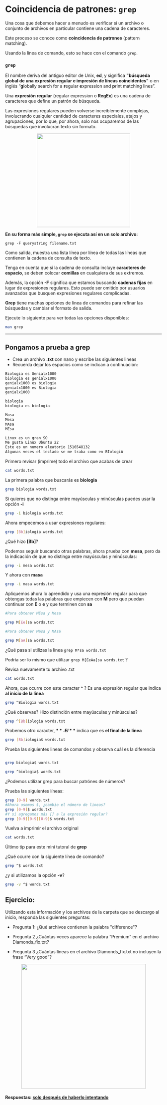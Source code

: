 # Coincidencia de patrones: `grep` 

Una cosa que debemos hacer a menudo es verificar si un archivo o conjunto de archivos en particular contiene una cadena de caracteres.  

Este proceso se conoce como **coincidencia de patrones** (pattern matching). 

Usando la línea de comando, esto se hace con el comando `grep`.  

### `grep`

El nombre deriva del antiguo editor de Unix, **ed**, y significa **"búsqueda global de una expresión regular e impresión de líneas coincidentes"** o en inglés “**g**lobally search for a **r**egular **e**xpression and **p**rint matching lines”. 

Una **expresión regular** (regular expression o **RegEx**) es una cadena de caracteres que define un patrón de búsqueda. 

Las expresiones regulares pueden volverse increíblemente complejas, involucrando cualquier cantidad de caracteres especiales, atajos y agrupaciones, por lo que, por ahora, solo nos ocuparemos de las búsquedas que involucran texto sin formato.  

<div align="center"><img src="https://user-images.githubusercontent.com/25624961/169897643-885058be-d528-4421-aec6-5e2bc8ecbcbc.png" width="300"></div>
  
  
**En su forma más simple, `grep` se ejecuta así en un solo archivo:** 

```
grep -F querystring filename.txt
```

Como salida, muestra una lista línea por línea de todas las líneas que contienen la cadena de consulta de texto.  

Tenga en cuenta que si la cadena de consulta incluye **caracteres de espacio**, se deben colocar **comillas** en cualquiera de sus extremos.  

Además, la opción **-F** significa que estamos buscando **cadenas fijas** en lugar de expresiones regulares. Esto puede ser omitido por usuarios avanzados que busquen expresiones regulares complicadas. 


**Grep** tiene muchas opciones de línea de comandos para refinar las búsquedas y cambiar el formato de salida.  

Ejecute lo siguiente para ver todas las opciones disponibles:

```bash
man grep
```
---------

## Pongamos a prueba a **grep**

- Crea un archivo **.txt** con nano y escribe las siguientes lineas
- Recuerda dejar los espacios como se indican a continuación:

```bash
Biologia es Genialx1000
biologia es genialx1000
genialx1000 es biologia
genialx1000 es Biologia
genialx1000

biologia
biologia es biologia

Masa
Mesa
MAsa
MEsa

Linux es un gran SO
Me gusta Linux Ubuntu 22
Este es un numero aleatorio 1516548132
Algunas veces el teclado se me traba como en BIologiA

```
Primero revisar (imprime) todo el archivo que acabas de crear

```bash
cat words.txt 
```

La primera palabra que buscarás es **biologia**

```bash
grep biologia words.txt 
```

Si quieres que no distinga entre mayúsculas y minúsculas puedes usar la opción **-i**

```bash
grep -i biologia words.txt 
```

Ahora empecemos a usar expresiones regulares:

```bash
grep [Bb]iologia words.txt 
```
¿Qué hizo **[Bb]**?

Podemos seguir buscando otras palabras, ahora prueba con **mesa**, pero da la indicación de que no distinga entre mayúsculas y minúsculas:

```bash
grep -i mesa words.txt 
```
Y ahora con **masa**

```bash
grep -i masa words.txt 
```

Apliquemos ahora lo aprendido y usa una expresión regular para que obtengas todas las palabras que empiecen con **M** pero que puedan continuar con **E** o **e** y que terminen con **sa**

```bash
#Para obtener MEsa y Mesa

grep M[Ee]sa words.txt 

#Para obtener Masa y MAsa

grep M[aA]sa words.txt 
```
¿Qué pasa si utilizas la línea `grep M*sa words.txt`

Podría ser lo mismo que utilizar `grep M[EeAa]sa words.txt` ?

Revisa nuevamente tu archivo .txt

```bash
cat words.txt 
```

Ahora, que ocurre con este caracter **^** ?
Es una expresión regular que indica **al inicio de la línea**

```bash
grep ^Biologia words.txt 
```
¿Qué observas? Hizo distinción entre mayúsculas y minúsculas?

```bash
grep ^[Bb]iologia words.txt 
```

Probemos otro caracter, **$**. 
El **$** indica que es **el final de la línea**

```bash
grep [Bb]iologia$ words.txt 
```

Prueba las siguientes lineas de comandos y observa cuál es la diferencia

```bash

grep biologia$ words.txt 

grep ^biologia$ words.txt 
```

¿Podemos utilizar grep para buscar patrónes de números?

Prueba las siguientes líneas:

```bash
grep [0-9] words.txt 
#Ahora usemos $, ¿cambio el número de lineas?
grep [0-9]$ words.txt 
#Y si agregamos más [] a la expresión regular?
grep [0-9][0-9][0-9]$ words.txt 
```

Vuelva a imprimir el archivo original

```bash
cat words.txt 
```

Último tip para este mini tutoral de **grep**

¿Qué ocurre con la siguiente línea de comando?

```bash
grep ^$ words.txt 
```
¿y si utilizamos la opción **-v**?

```bash
grep -v ^$ words.txt 
```




## Ejercicio: 

Utilizando esta información y los archivos de la carpeta que se descargo al inicio, responda las siguientes preguntas:  


- Pregunta 1: ¿Qué archivos contienen la palabra "difference"?

- Pregunta 2 ¿Cuántas veces aparece la palabra “Premium” en el archivo Diamonds_fix.txt?

- Pregunta 3 ¿Cuántas líneas en el archivo Diamonds_fix.txt no incluyen la frase “Very good”?

<div align="center"><img src="https://user-images.githubusercontent.com/25624961/169896728-6275c51b-44cb-4e03-938a-f4cf408da088.png" width="400"></div>

#### Respuestas: [solo después de haberlo intentando](R_grep.md)
